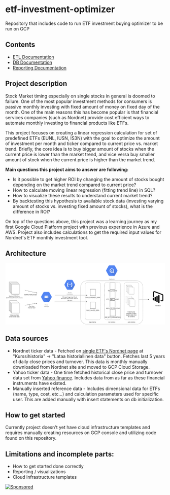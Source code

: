 # etf-investment-optimizer
Repository that includes code to run ETF investment buying optimizer to be run on GCP

## Contents
- [ETL Documentation](./etl/readme.md)
- [DB Documentation](./db/readme.md)
- [Reporting Documentation](reporting/readme.md)

## Project description
Stock Market timing especially on single stocks in general is doomed to failure. One of the most popular investment methods for consumers is passive monthly investing with fixed amount of money on fixed day of the month. One of the main reasons this has become popular is that financial services companies (such as Nordnet) provide cost efficient ways to automate monthly investing to financial products like ETFs.

This project focuses on creating a linear regression calculation for set of predefined ETFs (EUNL, IUSN, IS3N) with the goal to optimize the amount of investment per month and ticker compared to current price vs. market trend. Briefly, the core idea is to buy bigger amount of stocks when the current price is lower than the market trend, and vice versa buy smaller amount of stock when the current price is higher than the market trend.

**Main questions this project aims to answer are following:** 
- Is it possible to get higher ROI by changing the amount of stocks bought depending on the market trend compared to current price?
- How to calculate moving linear regression (fitting trend line) in SQL?
- How to visualize these results to understand current market trend?
- By backtesting this hypothesis to available stock data (investing varying amount of stocks vs. investing fixed amount of stocks), what is the difference in ROI?

On top of the questions above, this project was a learning journey as my first Google Cloud Platform project with previous experience in Azure and AWS. Project also includes calculations to get the required input values for Nordnet's ETF monthly investment tool.

## Architecture
![Solution architecture](./architecture.png)

## Data sources
- Nordnet ticker data - Fetched on [single ETF's Nordnet page](https://www.nordnet.fi/markkinakatsaus/etf-listat/16309430-i-shares-core-msci) at "Kurssihistoria" -> "Lataa historiallinen data" button. Fetches last 5 years of daily close prices and turnover. This data is monthly manually downloaded from Nordnet site and moved to GCP Cloud Storage.
- Yahoo ticker data - One time fetched historical close price and turnover data set from [Yahoo finance](https://finance.yahoo.com/quote/EUNL.DE/). Includes data from as far as these financial instruments have existed.
- Manually inserted reference data - Includes dimensional data for ETFs (name, type, cost, etc...) and calculation parameters used for specific user. This are added manually with insert statements on db initialization. 

## How to get started
Currently project doesn't yet have cloud infrastructure templates and requires manually creating resources on GCP console and utilizing code found on this repository.

## Limitations and incomplete parts:
- How to get started done correctly
- Reporting / visualizations
- Cloud infrastructure templates






[![Sponsored](https://img.shields.io/badge/chilicorn-sponsored-brightgreen.svg?logo=data%3Aimage%2Fpng%3Bbase64%2CiVBORw0KGgoAAAANSUhEUgAAAA4AAAAPCAMAAADjyg5GAAABqlBMVEUAAAAzmTM3pEn%2FSTGhVSY4ZD43STdOXk5lSGAyhz41iz8xkz2HUCWFFhTFFRUzZDvbIB00Zzoyfj9zlHY0ZzmMfY0ydT0zjj92l3qjeR3dNSkoZp4ykEAzjT8ylUBlgj0yiT0ymECkwKjWqAyjuqcghpUykD%2BUQCKoQyAHb%2BgylkAyl0EynkEzmkA0mUA3mj86oUg7oUo8n0k%2FS%2Bw%2Fo0xBnE5BpU9Br0ZKo1ZLmFZOjEhesGljuzllqW50tH14aS14qm17mX9%2Bx4GAgUCEx02JySqOvpSXvI%2BYvp2orqmpzeGrQh%2Bsr6yssa2ttK6v0bKxMBy01bm4zLu5yry7yb29x77BzMPCxsLEzMXFxsXGx8fI3PLJ08vKysrKy8rL2s3MzczOH8LR0dHW19bX19fZ2dna2trc3Nzd3d3d3t3f39%2FgtZTg4ODi4uLj4%2BPlGxLl5eXm5ubnRzPn5%2Bfo6Ojp6enqfmzq6urr6%2Bvt7e3t7u3uDwvugwbu7u7v6Obv8fDz8%2FP09PT2igP29vb4%2BPj6y376%2Bu%2F7%2Bfv9%2Ff39%2Fv3%2BkAH%2FAwf%2FtwD%2F9wCyh1KfAAAAKXRSTlMABQ4VGykqLjVCTVNgdXuHj5Kaq62vt77ExNPX2%2Bju8vX6%2Bvr7%2FP7%2B%2FiiUMfUAAADTSURBVAjXBcFRTsIwHAfgX%2FtvOyjdYDUsRkFjTIwkPvjiOTyX9%2FAIJt7BF570BopEdHOOstHS%2BX0s439RGwnfuB5gSFOZAgDqjQOBivtGkCc7j%2B2e8XNzefWSu%2BsZUD1QfoTq0y6mZsUSvIkRoGYnHu6Yc63pDCjiSNE2kYLdCUAWVmK4zsxzO%2BQQFxNs5b479NHXopkbWX9U3PAwWAVSY%2FpZf1udQ7rfUpQ1CzurDPpwo16Ff2cMWjuFHX9qCV0Y0Ok4Jvh63IABUNnktl%2B6sgP%2BARIxSrT%2FMhLlAAAAAElFTkSuQmCC)](http://spiceprogram.org/oss-sponsorship)
